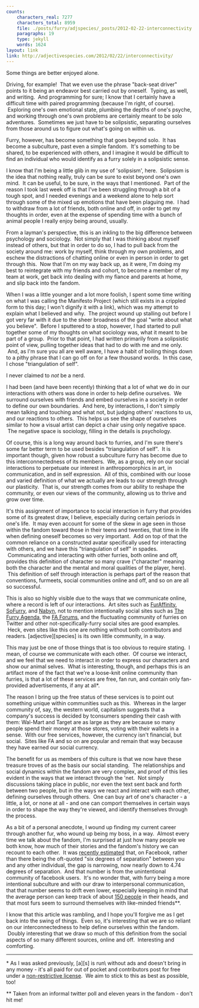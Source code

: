 ```yaml
---
counts:
    characters_real: 7277
    characters_total: 8959
    file: ./posts/furry/adjspecies/_posts/2012-02-22-interconnectivity.markdown
    paragraphs: 19
    type: jekyll
    words: 1624
layout: link
link: http://adjectivespecies.com/2012/02/22/interconnectivity/
---
```


Some things are better enjoyed alone.

Driving, for example!  That we even use the phrase "back-seat driver" points to
it being an endeavor best carried out by oneself.  Typing, as well, and writing.
 And programming for sure; I know that I certainly have a difficult time with
paired programming (because I'm right, of course).  Exploring one's own
emotional state, plumbing the depths of one's psyche, and working through one's
own problems are certainly meant to be solo adventures.  Sometimes we just have
to be solipsistic, separating ourselves from those around us to figure out
what's going on within us.

Furry, however, has become something that goes beyond solo.  It has become a
subculture, past even a simple fandom.  It's something to be shared, to be
experienced with others, and I imagine it would be difficult to find an
individual who would identify as a furry solely in a solipsistic sense.
<!--more-->

I know that I'm being a little glib in my use of 'solipsism', here.  Solipsism
is the idea that nothing really, truly can be sure to exist beyond one's own
mind.  It can be useful, to be sure, in the ways that I mentioned.  Part of the
reason I took last week off is that I've been struggling through a bit of a
tough spot, and I needed evenings and a weekend alone to help sort through some
of the mixed up emotions that have been plaguing me.  I had to withdraw from a
lot of friends, both online and off, in order to get my thoughts in order, even
at the expense of spending time with a bunch of animal people I really enjoy
being around, usually.

From a layman's perspective, this is an inkling to the big difference between
psychology and sociology.  Not simply that I was thinking about myself instead
of others, but that in order to do so, I had to pull back from the society
around me: work by myself, think through my own problems, and eschew the
distractions of chatting online or even in person in order to get through this.
 Now that I'm on my way back up, as it were, I'm doing my best to reintegrate
with my friends and cohort, to become a member of my team at work, get back into
dealing with my fiance and parents at home, and slip back into the fandom.

When I was a little younger and a lot more foolish, I spent some time writing on
what I was calling the Manifesto Project (which still exists in a crippled form
to this day; I won't dignify it with a link), which was my attempt to explain
what I believed and why.  The project wound up stalling out before I got very
far with it due to the sheer broadness of the goal "write about what you
believe".  Before I sputtered to a stop, however, I had started to pull together
some of my thoughts on what sociology was, what it meant to be part of a group.
 Prior to that point, I had written primarily from a solipsistic point of view,
pulling together ideas that had to do with me and me only.  And, as I'm sure you
all are well aware, I have a habit of boiling things down to a pithy phrase that
I can go off on for a few thousand words.  In this case, I chose "triangulation
of self".

I never claimed to *not* be a nerd.

I had been (and have been recently) thinking that a lot of what we do in our
interactions with others was done in order to help define ourselves.  We
surround ourselves with friends and embed ourselves in a society in order to
define our own boundaries.  And here, by interactions, I don't simply mean
talking and touching and what not, but judging others' reactions to us, and our
reactions to others.  This helps us see the shape of ourselves similar to how a
visual artist can depict a chair using only negative space.  The negative space
is sociology, filling in the details is psychology.

Of course, this is a long way around back to furries, and I'm sure there's some
far better term to be used besides "triangulation of self".  It is important
though, given how robust a subculture furry has become due to this
interconnectedness of its members.  We, as a group, rely on our social
interactions to perpetuate our interest in anthropomorphics in art, in
communication, and in self expression.  All of this, combined with our loose and
varied definition of what we actually are leads to our strength through our
plasticity.  That is, our strength comes from our ability to reshape the
community, or even our views of the community, allowing us to thrive and grow
over time.

It's this assignment of importance to social interaction in furry that provides
some of its greatest draw, I believe, especially during certain periods in one's
life.  It may even account for some of the skew in age seen in those within the
fandom toward those in their teens and twenties, that time in life when defining
oneself becomes so very important.  Add on top of that the common reliance on a
constructed avatar specifically used for interacting with others, and we have
this "triangulation of self" in spades.  Communicating and interacting with
other furries, both online and off, provides this definition of character so
many crave ("character" meaning both the character and the mental and moral
qualities of the player, here).  This definition of self through interaction is
perhaps part of the reason that conventions, furmeets, social communities online
and off, and so on are all so successful.

This is also so highly visible due to the ways that we communicate online, where
a record is left of our interactions.  Art sites such as
[FurAffinity](http://furaffinity.net), [SoFurry](http://sofurry.com), and
[Nabyn](http://nabyn.com), not to mention intentionally
social sites such as [The Furry Agenda](http://www.furryagenda.com), the [FA
Forums](http://forums.furaffinity.net/), and the fluctuating community of
furries on Twitter and other not-specifically-furry social sites are good
examples.  Heck, even sites like this one are nothing without both contributors
and readers.  \[adjective\]\[species\] is its own little community, in a way.

This may just be one of those things that is too obvious to require stating.  I
mean, of course we communicate with each other.  Of course we interact, and we
feel that we need to interact in order to express our characters and show our
animal selves.  What is interesting, though, and perhaps this is an artifact
more of the fact that we're a loose-knit online community than furries, is that
a lot of these services are free, fan run, and contain only fan-provided
advertisements, if any at all\*.

The reason I bring up the free status of these services is to point out
something unique within communities such as this.  Whereas in the larger
community of, say, the western world, capitalism suggests that a company's
success is decided by tconsumers spending their cash with them: Wal-Mart and
Target are as large as they are because so many people spend their money at
those stores, voting with their wallets in a sense.  With our free services,
however, the currency isn't financial, but social.  Sites like FA and so on are
popular and remain that way because they have earned our social currency.

The benefit for us as members of this culture is that we now have these treasure
troves of as the basis our social standing.  The relationships and social
dynamics within the fandom are very complex, and proof of this lies evident in
the ways that we interact through the 'net.  Not simply discussions taking place
in public, nor even the text sent back and forth between two people, but in the
ways we react and interact with each other, defining ourselves through others.
 One can buy art of one's character - a little, a lot, or none at all - and one
can comport themselves in certain ways in order to shape the way they're viewed,
and identify themselves through the process.

As a bit of a personal anecdote, I wound up finding my current career through
another fur, who wound up being my boss, in a way.  Almost every time we talk
about the fandom, I'm surprised at just how many people we both know, how much
of their stories and the fandom's history we can recount to each other.  It was
[recently
estimated](http://flowingdata.com/2011/11/30/four-degrees-of-separation/) that,
on Facebook, rather than there being the oft-quoted "six degrees of separation"
between you and any other individual, the gap is narrowing, now nearly down to
4.74 degrees of separation.   And that number is from the unintentional
community of facebook users.  It's no wonder that, with furry being a more
intentional subculture and with our draw to interpersonal communication, that
that number seems to drift even lower, especially keeping in mind that the
average person can keep track of about [150
people](http://www.cracked.com/article_14990_what-monkeysphere.html) in their
heads, and that most furs seem to surround themselves with like-minded
friends\*\*.

I know that this article was rambling, and I hope you'll forgive me as I get
back into the swing of things.  Even so, it's interesting that we are so reliant
on our interconnectedness to help define ourselves within the fandom.  Doubly
interesting that we draw so much of this definition from the social aspects of
so many different sources, online and off.  Interesting and comforting.

-----

\* As I was asked previously, \[a\]\[s\] is run\ without ads and doesn't bring
in any money - it's all paid for out of pocket and contributors post for free
under a [non-restrictive
license](http://creativecommons.org/licenses/by-nc-sa/3.0/).  We aim to stick to
this as best as possible, too!

\*\* Taken from an informal twitter poll and eleven years in the fandom - don't
hit me!
